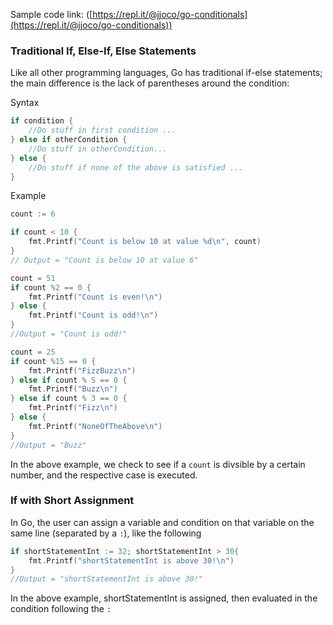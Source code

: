 Sample code link: ([https://repl.it/@jjoco/go-conditionals](https://repl.it/@jjoco/go-conditionals))

### Traditional If, Else-If, Else Statements

Like all other programming languages, Go has traditional if-else statements; the main difference is the lack of parentheses around the condition:

Syntax
```go
if condition {
    //Do stuff in first condition ...
} else if otherCondition {
    //Do stuff in otherCondition...
} else {
    //Do stuff if none of the above is satisfied ...
}
```

Example
```go
count := 6

if count < 10 {
    fmt.Printf("Count is below 10 at value %d\n", count)
}
// Output = "Count is below 10 at value 6"

count = 51
if count %2 == 0 {
    fmt.Printf("Count is even!\n")
} else {
    fmt.Printf("Count is odd!\n")
}
//Output = "Count is odd!"

count = 25
if count %15 == 0 {
    fmt.Printf("FizzBuzz\n")
} else if count % 5 == 0 {
    fmt.Printf("Buzz\n")
} else if count % 3 == 0 {
    fmt.Printf("Fizz\n")
} else {
    fmt.Printf("NoneOfTheAbove\n")
}
//Output = "Buzz"
```
In the above example, we check to see if a `count` is divsible by a certain number, and the respective case is executed.

### If with Short Assignment

In Go, the user can assign a variable and condition on that variable on the same line (separated by a `:`), like the following
```go
if shortStatementInt := 32; shortStatementInt > 30{
    fmt.Printf("shortStatementInt is above 30!\n")
}
//Output = "shortStatementInt is above 30!"
```
In the above example, shortStatementInt is assigned, then evaluated in the condition following the `:`